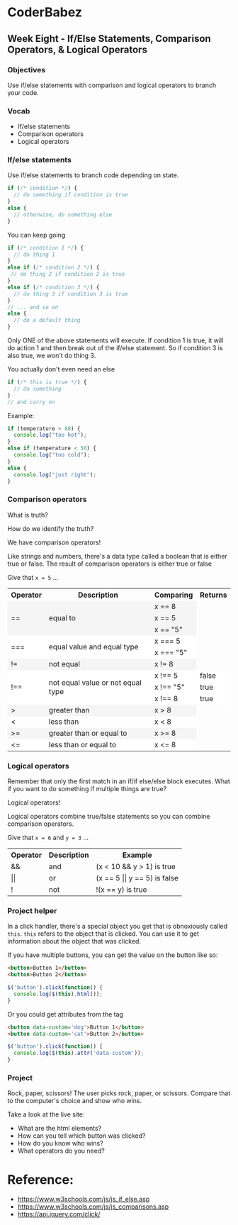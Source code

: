 # CoderBabez

##  Week Eight - If/Else Statements, Comparison Operators, & Logical Operators

### Objectives
Use if/else statements with comparison and logical operators to branch your code.

### Vocab
* If/else statements
* Comparison operators
* Logical operators

### If/else statements

Use if/else statements to branch code depending on state.

```js
if (/* condition */) {
  // do something if condition is true
} 
else {
  // otherwise, do something else
}
```

You can keep going
```js
if (/* condition 1 */) {
  // do thing 1
}
else if (/* condition 2 */) {
 // do thing 2 if condition 2 is true
} 
else if (/* condition 3 */) {
  // do thing 3 if condition 3 is true
}
// ... and so on
else {
  // do a default thing
}
```
Only ONE of the above statements will execute. If condition 1 is true, it will do action 1 and then break out of the if/else statement. So if condition 3 is also true, we won't do thing 3. 

You actually don't even need an else
```js
if (/* this is true */) {
  // do something 
}
// and carry on
```

Example: 
```js
if (temperature > 80) {
  console.log("too hot");
}
else if (temperature < 50) {
  console.log("too cold");
}
else {
  console.log("just right");
}
```

### Comparison operators

What is truth?

How do we identify the truth?

We have comparison operators!

Like strings and numbers, there's a data type called a boolean that is either true or false. The result of comparison operators is either true or false

Give that `x = 5` ...

<table>
<tbody>
<tr>
<th>Operator</th>
<th>Description</th>
<th>Comparing</th>
<th>Returns</th>
</tr>
<tr style="background-color:#f5f5f5;">
<td rowspan="3">==</td>
<td rowspan="3">equal to</td>
<td>x == 8</td>
<tr style="background-color:#f5f5f5;">
<td>x == 5</td>
<tr style="background-color:#f5f5f5;">
<td>x == "5"</td>
<tr style="background-color:#ffffff;">
<td rowspan="2">===</td>
<td rowspan="2">equal value and equal type</td>
<td>x === 5</td>
<tr style="background-color:#ffffff;">
<td>x === "5"</td>
<tr style="background-color:#f5f5f5;">
<td>!=</td>
<td>not equal</td>
<td>x != 8</td>
<tr style="background-color:#fff;">
<td rowspan="3">!==</td>
<td rowspan="3">not equal value or not equal type</td>
<td>x !== 5</td>
<td>false</td>
<tr style="background-color:#fff">
<td>x !== "5"</td>
<td>true</td>
<tr style="background-color:#fff">
<td>x !== 8</td>
<td>true</td>
<tr style="background-color:#f5f5f5">
<td>&gt;</td>
<td>greater than</td>
<td>x &gt; 8</td>
<tr style="background-color:#ffffff;">
<td>&lt;</td>
<td>less than</td>
<td>x &lt; 8</td>
<tr style="background-color:#f5f5f5;">
<td>&gt;=</td>
<td>greater than or equal to</td>
<td>x &gt;= 8</td>
<tr style="background-color:#ffffff;">
<td>&lt;=</td>
<td>less than or equal to</td>
<td>x &lt;= 8</td>
</tbody></table>


### Logical operators

Remember that only the first match in an if/if else/else block executes. What if you want to do something if multiple things are true?

Logical operators!

Logical operators combine true/false statements so you can combine comparison operators.

Give that `x = 6` and `y = 3` ...
<table>
<tbody><tr>
<th>Operator</th>
<th>Description</th>
<th>Example</th>
</tr>
<tr>
<td>&amp;&amp;</td>
<td>and</td>
<td> (x &lt; 10 &amp;&amp; y &gt; 1) is true</td>
</tr>
<tr>
<td>||</td>
<td>or</td>
<td>(x == 5 || y == 5) is false</td>
</tr>
<tr>
<td>!</td>
<td>not</td>
<td> !(x == y) is true</td>
</tr>
</tbody></table>


### Project helper

In a click handler, there's a special object you get that is obnoxiously called `this`. `this` refers to the object that is clicked. You can use it to get information about the object that was clicked.

If you have multiple buttons, you can get the value on the button like so:

```html
<button>Button 1</button>
<button>Button 2</button>
```

```js
$('button').click(function() {
  console.log($(this).html());
}
```

Or you could get attributes from the tag
```html
<button data-custom='dog'>Button 1</button>
<button data-custom='cat'>Button 2</button>
```

```js
$('button').click(function() {
  console.log($(this).attr('data-custom'));
}
```

### Project

Rock, paper, scissors! The user picks rock, paper, or scissors. Compare that to the computer's choice and show who wins.

Take a look at the live site:

* What are the html elements?
* How can you tell which button was clicked?
* How do you know who wins?
* What operators do you need?


# Reference:

* https://www.w3schools.com/js/js_if_else.asp
* https://www.w3schools.com/js/js_comparisons.asp
* https://api.jquery.com/click/
